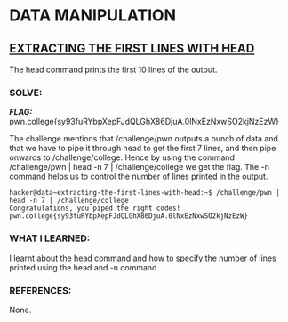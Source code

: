 # **DATA MANIPULATION**
## **<ins>EXTRACTING THE FIRST LINES WITH HEAD</ins>**
The head command prints the first 10 lines of the output.

### SOLVE: 
***FLAG:*** pwn.college{sy93fuRYbpXepFJdQLGhX86DjuA.0lNxEzNxwSO2kjNzEzW}

The challenge mentions that /challenge/pwn outputs a bunch of data and that we have to pipe it through head to get the first 7 lines,
and then pipe onwards to /challenge/college.
Hence by using the command /challenge/pwn | head -n 7 | /challenge/college we get the flag.
The -n command helps us to control the number of lines printed in the output.

```
hacker@data~extracting-the-first-lines-with-head:~$ /challenge/pwn | head -n 7 | /challenge/college
Congratulations, you piped the right codes!
pwn.college{sy93fuRYbpXepFJdQLGhX86DjuA.0lNxEzNxwSO2kjNzEzW}
```

### WHAT I LEARNED:
I learnt about the head command and how to specify the number of lines printed using the head and -n command.

### REFERENCES:
None. 

